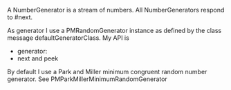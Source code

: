 A NumberGenerator is a stream of numbers. All NumberGenerators respond to #next.

As generator I use a PMRandomGenerator instance as defined by the class message defaultGeneratorClass.
My API is 

- generator: 
- next and peek

By default I use a Park and Miller minimum congruent random number generator. See PMParkMillerMinimumRandomGenerator

